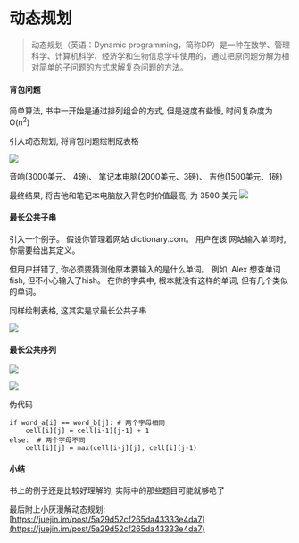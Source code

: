 # 动态规划

>动态规划（英语：Dynamic programming，简称DP）是一种在数学、管理科学、计算机科学、经济学和生物信息学中使用的，通过把原问题分解为相对简单的子问题的方式求解复杂问题的方法。

#### 背包问题

简单算法, 书中一开始是通过排列组合的方式, 但是速度有些慢, 时间复杂度为 O(n<sup>2</sup>)

引入动态规划, 将背包问题绘制成表格

![](https://i.imgur.com/103FZKm.png)

音响(3000美元、 4磅)、 笔记本电脑(2000美元、3磅)、 吉他(1500美元、1磅)

最终结果, 将吉他和笔记本电脑放入背包时价值最高, 为 3500 美元
![](https://i.imgur.com/Hg6s2Us.png)

#### 最长公共子串

引入一个例子。 假设你管理着网站 dictionary.com。 用户在该
网站输入单词时, 你需要给出其定义。

但用户拼错了, 你必须要猜测他原本要输入的是什么单词。 例如, Alex 想查单词fish, 但不小心输入了hish。 在你的字典中, 根本就没有这样的单词, 但有几个类似的单词。

同样绘制表格, 这其实是求最长公共子串

![](https://i.imgur.com/zMQAbPw.png)

#### 最长公共序列

![](https://i.imgur.com/Vt7v3xy.png)

![](https://i.imgur.com/GGFlJMN.png)

伪代码
	
	if word_a[i] == word_b[j]: # 两个字母相同 
		cell[i][j] = cell[i-1][j-1] + 1
	else:  # 两个字母不同
		cell[i][j] = max(cell[i-j][j], cell[i][j-1) 

#### 小结

书上的例子还是比较好理解的, 实际中的那些题目可能就够呛了

最后附上小灰漫解动态规划: [https://juejin.im/post/5a29d52cf265da43333e4da7](https://juejin.im/post/5a29d52cf265da43333e4da7)
